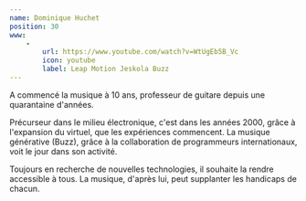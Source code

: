 ```yaml
---
name: Dominique Huchet
position: 30
www:
    -
        url: https://www.youtube.com/watch?v=WtUgEb5B_Vc
        icon: youtube
        label: Leap Motion Jeskola Buzz
---
```

A commencé la musique à 10 ans, professeur de guitare depuis une quarantaine d'années.

Précurseur dans le milieu électronique, c'est dans les années 2000, grâce à l'expansion du virtuel, que les expériences commencent. La musique générative (Buzz), grâce à la collaboration de programmeurs internationaux, voit le jour dans son activité.

Toujours en recherche de nouvelles technologies, il souhaite la rendre accessible à tous. La musique, d'après lui, peut supplanter les handicaps de chacun.
